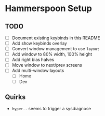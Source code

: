 # Hammerspoon Setup


## TODO
- [ ] Document existing keybinds in this README
- [ ] Add show keybinds overlay
- [ ] Convert window management to use `layout`
- [ ] Add window to 80% width, 100% height
- [ ] Add right bias halves
- [ ] Move window to next/prev screens
- [ ] Add multi-window layouts
  - [ ] Home
  - [ ] Dev

## Quirks
- `hyper-.` seems to trigger a sysdiagnose
